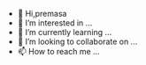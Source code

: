 - 👋 Hi,premasa
- 👀 I’m interested in ...
- 🌱 I’m currently learning ...
- 💞️ I’m looking to collaborate on ...
- 📫 How to reach me ...

<!---
Premasa/Premasa is a ✨ special ✨ repository because its `README.md` (this file) appears on your GitHub profile.
You can click the Preview link to take a look at your changes.
--->
